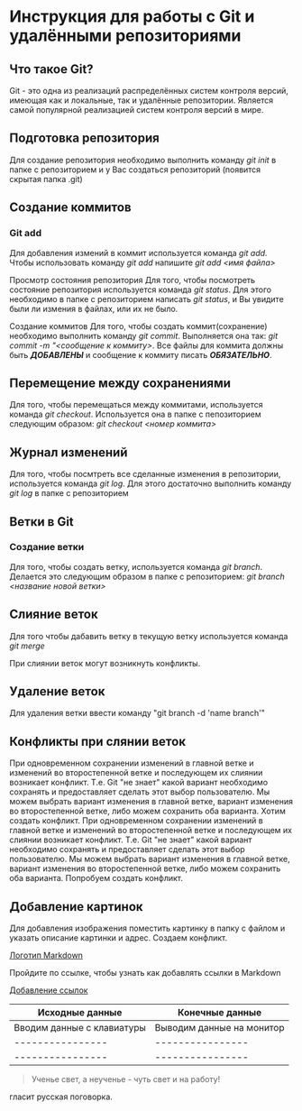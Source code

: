 # Инструкция для работы с Git и удалёнными репозиториями
## Что такое Git?
Git - это одна из реализаций распределённых систем контроля версий, имеющая как и локальные, так и удалённые репозитории. Является самой популярной реализацией систем контроля версий в мире.

## 
## Подготовка репозитория
Для создание репозитория необходимо выполнить команду *git init* в папке с репозиторием и у Вас создаться репозиторий (появится скрытая папка .git)

## Создание коммитов
### Git add
Для добавления измений в коммит используется команда *git add.* Чтобы использовать команду *git add* напишите *git add <имя файла>*

Просмотр состояния репозитория
Для того, чтобы посмотреть состояние репозитория используется команда *git status*. Для этого необходимо в папке с репозиторием написать *git status*, и Вы увидите были ли измения в файлах, или их не было.

Создание коммитов
Для того, чтобы создать коммит(сохранение) необходимо выполнить команду *git commit*. Выполняется она так: *git commit -m "<сообщение к коммиту>*. Все файлы для коммита должны быть ***ДОБАВЛЕНЫ*** и сообщение к коммиту писать ***ОБЯЗАТЕЛЬНО***.

## Перемещение между сохранениями
Для того, чтобы перемещаться между коммитами, используется команда *git checkout*. Используется она в папке с пепозиторием следующим образом: *git checkout <номер коммита>*

## Журнал изменений
Для того, чтобы посмтреть все сделанные изменения в репозитории, используется команда *git log*. Для этого достаточно выполнить команду *git log* в папке с репозиторием

## Ветки в Git
### Создание ветки
Для того, чтобы создать ветку, используется команда *git branch*. Делается это следующим образом в папке с репозиторием: *git branch <название новой ветки>*

## Слияние веток
Для того чтобы дабавить ветку в текущую ветку используется команда *git merge*

При слиянии веток могут возникнуть конфликты.
## Удаление веток
Для удаления ветки ввести команду "git branch -d 'name branch'"

## Конфликты при слянии веток
При одновременном сохранении изменений в главной ветке и изменений во второстепенной ветке и последующем их слиянии возникает конфликт. Т.е. Git "не знает" какой вариант необходимо сохранять и предоставляет сделать этот выбор пользователю. Мы можем выбрать вариант изменения в главной ветке, вариант изменения во второстепенной ветке, либо можем сохранить оба варианта. Хотим создать конфликт.
При одновременном сохранении изменений в главной ветке и изменений во второстепенной ветке и последующем их слиянии возникает конфликт. Т.е. Git "не знает" какой вариант необходимо сохранять и предоставляет сделать этот выбор пользователю. Мы можем выбрать вариант изменения в главной ветке, вариант изменения во второстепенной ветке, либо можем сохранить оба варианта. Попробуем создать конфликт.

 ## Добавление картинок

 Для добавления изображения поместить картинку в папку с файлом и указать описание картинки и адрес. Создаем конфликт.

[Логотип Markdown](https://yandex.ru/images/search?from=tabbar&text=маркдаун%20картинка&family=yes&pos=12&img_url=http%3A%2F%2Fi.ytimg.com%2Fvi%2F_aANg3_U9Q0%2Fmaxresdefault.jpg&rpt=simage&lr=213)


Пройдите по ссылке, чтобы узнать как добавлять ссылки в Markdown


[Добавление ссылок](https://translated.turbopages.org/proxy_u/en-ru.ru.10828b53-640b28f1-7da62480-74722d776562/https/itsfoss.com/markdown-links/)

| Исходные данные| Конечные данные|
|----------------|----------------|
|Вводим данные с клавиатуры|Выводим данные на монитор|
|----------------|----------------|
|----------------|----------------|

> Ученье свет, а неученье - чуть свет и на работу!

гласит русская поговорка.

